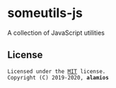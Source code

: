# someutils-js
A collection of JavaScript utilities

## License
<pre><code>Licensed under the <a href="https://opensource.org/licenses/MIT">MIT</a> license.
Copyright (C) 2019-2020, <b>alamios</b>
</code></pre>